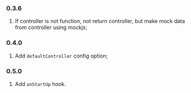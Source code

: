 ### 0.3.6
1. If controller is not function, not return controller, but make mock data from controller using mockjs;

### 0.4.0
1. Add `defaultController` config option;

### 0.5.0
1. Add `onStartUp` hook.
